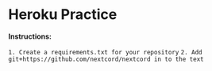 # Heroku Practice
 
**Instructions:**

`1. Create a requirements.txt for your repository`
`2. Add git+https://github.com/nextcord/nextcord in to the text`
